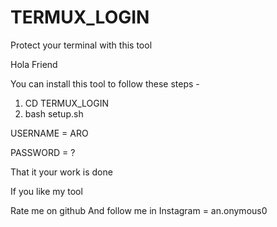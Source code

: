 # TERMUX_LOGIN
Protect your terminal with this tool

Hola Friend

You can install this tool to follow these steps -

1) CD TERMUX_LOGIN
2) bash setup.sh

USERNAME = ARO

PASSWORD = ?

That it your work is done 

If you like my tool 

Rate me on github
And follow me in Instagram = an.onymous0


